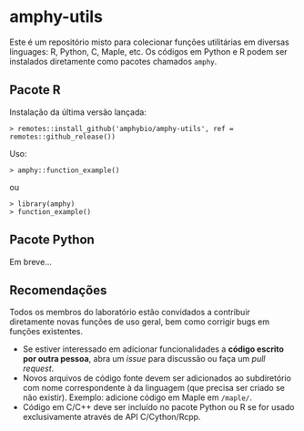 # amphy-utils

Este é um repositório misto para colecionar funções utilitárias em diversas linguages: R, Python, C, Maple, etc.  Os códigos em Python e R podem ser instalados diretamente como pacotes chamados `amphy`.


## Pacote R

Instalação da última versão lançada:

    > remotes::install_github('amphybio/amphy-utils', ref = remotes::github_release())

Uso:

    > amphy::function_example()

ou

    > library(amphy)
    > function_example()


## Pacote Python

Em breve...


## Recomendações

Todos os membros do laboratório estão convidados a contribuir diretamente novas funções de uso geral, bem como corrigir bugs em funções existentes.

- Se estiver interessado em adicionar funcionalidades a **código escrito por outra pessoa**, abra um _issue_ para discussão ou faça um _pull request_.
- Novos arquivos de código fonte devem ser adicionados ao subdiretório com nome correspondente à da linguagem (que precisa ser criado se não existir).  Exemplo: adicione código em Maple em `/maple/`.
- Código em C/C++ deve ser incluído no pacote Python ou R se for usado exclusivamente através de API C/Cython/Rcpp.
